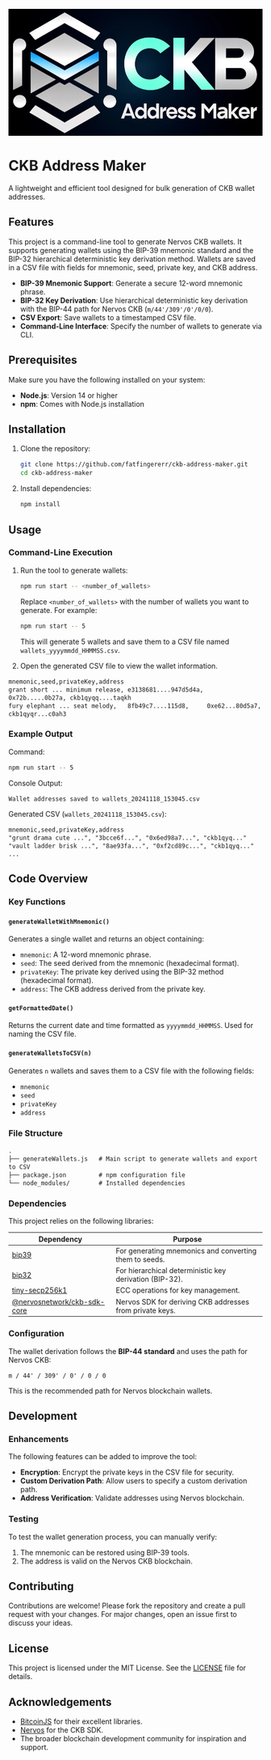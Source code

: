 ![CKB Address Maker](./logo.png)

# CKB Address Maker

A lightweight and efficient tool designed for bulk generation of CKB wallet addresses.

## Features

This project is a command-line tool to generate Nervos CKB wallets. It supports generating wallets using the BIP-39 mnemonic standard and the BIP-32 hierarchical deterministic key derivation method. Wallets are saved in a CSV file with fields for mnemonic, seed, private key, and CKB address.

- **BIP-39 Mnemonic Support**: Generate a secure 12-word mnemonic phrase.
- **BIP-32 Key Derivation**: Use hierarchical deterministic key derivation with the BIP-44 path for Nervos CKB (`m/44'/309'/0'/0/0`).
- **CSV Export**: Save wallets to a timestamped CSV file.
- **Command-Line Interface**: Specify the number of wallets to generate via CLI.

## Prerequisites

Make sure you have the following installed on your system:

- **Node.js**: Version 14 or higher
- **npm**: Comes with Node.js installation

## Installation

1. Clone the repository:
   ```bash
   git clone https://github.com/fatfingererr/ckb-address-maker.git
   cd ckb-address-maker
   ```

2. Install dependencies:
   ```bash
   npm install
   ```

## Usage

### Command-Line Execution

1. Run the tool to generate wallets:
   ```bash
   npm run start -- <number_of_wallets>
   ```

   Replace `<number_of_wallets>` with the number of wallets you want to generate. For example:
   ```bash
   npm run start -- 5
   ```
   This will generate 5 wallets and save them to a CSV file named `wallets_yyyymmdd_HHMMSS.csv`.

2. Open the generated CSV file to view the wallet information.

```text
mnemonic,seed,privateKey,address
grant short ... minimum release, e3138681....947d5d4a, 0x72b.....0b27a, ckb1qyqq....taqkh
fury elephant ... seat melody,   8fb49c7....115d8,     0xe62...80d5a7,  ckb1qyqr...c0ah3
```

### Example Output

Command:
```bash
npm run start -- 5
```

Console Output:
```
Wallet addresses saved to wallets_20241118_153045.csv
```

Generated CSV (`wallets_20241118_153045.csv`):
```csv
mnemonic,seed,privateKey,address
"grunt drama cute ...", "3bcce6f...", "0x6ed98a7...", "ckb1qyq..."
"vault ladder brisk ...", "8ae93fa...", "0xf2cd89c...", "ckb1qyq..."
...
```
## Code Overview

### Key Functions

#### `generateWalletWithMnemonic()`

Generates a single wallet and returns an object containing:
- `mnemonic`: A 12-word mnemonic phrase.
- `seed`: The seed derived from the mnemonic (hexadecimal format).
- `privateKey`: The private key derived using the BIP-32 method (hexadecimal format).
- `address`: The CKB address derived from the private key.

#### `getFormattedDate()`

Returns the current date and time formatted as `yyyymmdd_HHMMSS`. Used for naming the CSV file.

#### `generateWalletsToCSV(n)`

Generates `n` wallets and saves them to a CSV file with the following fields:
- `mnemonic`
- `seed`
- `privateKey`
- `address`

### File Structure

```plaintext
.
├── generateWallets.js   # Main script to generate wallets and export to CSV
├── package.json         # npm configuration file
└── node_modules/        # Installed dependencies
```

### Dependencies

This project relies on the following libraries:

| Dependency                                                                 | Purpose                                                  |
|----------------------------------------------------------------------------|----------------------------------------------------------|
| [bip39](https://github.com/bitcoinjs/bip39)                                | For generating mnemonics and converting them to seeds.   |
| [bip32](https://github.com/bitcoinjs/bip32)                                | For hierarchical deterministic key derivation (BIP-32).  |
| [tiny-secp256k1](https://github.com/bitcoinjs/tiny-secp256k1)              | ECC operations for key management.                       |
| [@nervosnetwork/ckb-sdk-core](https://github.com/nervosnetwork/ckb-sdk-js) | Nervos SDK for deriving CKB addresses from private keys. |

### Configuration

The wallet derivation follows the **BIP-44 standard** and uses the path for Nervos CKB:
```
m / 44' / 309' / 0' / 0 / 0
```
This is the recommended path for Nervos blockchain wallets.

## Development

### Enhancements

The following features can be added to improve the tool:
- **Encryption**: Encrypt the private keys in the CSV file for security.
- **Custom Derivation Path**: Allow users to specify a custom derivation path.
- **Address Verification**: Validate addresses using Nervos blockchain.

### Testing

To test the wallet generation process, you can manually verify:
1. The mnemonic can be restored using BIP-39 tools.
2. The address is valid on the Nervos CKB blockchain.

## Contributing

Contributions are welcome! Please fork the repository and create a pull request with your changes. For major changes, open an issue first to discuss your ideas.

## License

This project is licensed under the MIT License. See the [LICENSE](LICENSE) file for details.

## Acknowledgements

- [BitcoinJS](https://github.com/bitcoinjs) for their excellent libraries.
- [Nervos](https://github.com/nervosnetwork) for the CKB SDK.
- The broader blockchain development community for inspiration and support.